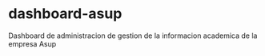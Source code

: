 # dashboard-asup
Dashboard de administracion de gestion de la informacion academica de la empresa Asup
